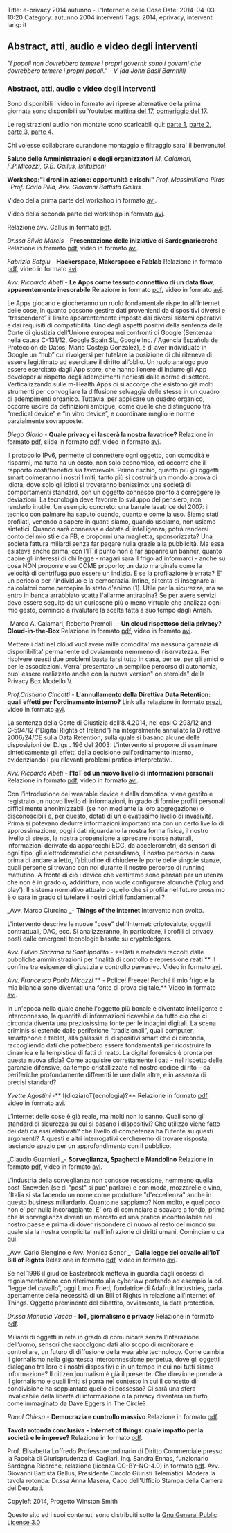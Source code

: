 Title: e-privacy 2014  autunno  - L'Internet è delle Cose
Date: 2014-04-03 10:20
Category: autunno 2004 interventi
Tags: 2014, eprivacy, interventi
lang: it

##  Abstract, atti, audio e video degli interventi 

_"I popoli non dovrebbero temere i propri governi: sono i governi che dovrebbero temere i propri popoli." \- V (da John Basil Barnhill)_

### Abstract, atti, audio e video degli interventi

Sono disponibili i video in formato avi riprese alternative della prima giornata sono disponibili su Youtube: [mattina del 17](https://www.youtube.com/watch?v=0jvUwJkbURg), [pomeriggio del 17](https://www.youtube.com/watch?v=YGk8inHLFHw).

Le registrazioni audio non montate sono scaricabili qui: [parte 1](./audio/2014-10-17-094857.mp3), [parte 2](./audio/2014-10-17-114016.mp3), [parte 3](./audio/2014-10-17-144523.mp3), [parte 4](./audio/2014-10-18-094349.mp3).

Chi volesse collaborare curandone montaggio e filtraggio sara' il benvenuto!

**Saluto delle Amministrazioni e degli organizzatori**
_M. Calamari, F.P.Micozzi, G.B. Gallus, Istituzioni_

**Workshop:"I droni in azione: opportunità e rischi"**
_Prof. Massimiliano Piras . Prof. Carlo Pilia, Avv. Giovanni Battista Gallus_

Video della prima parte del workshop in formato [avi](./video/010203_ep2014ae_saluti_e_workshop_droni_in_azione_prima_parte.avi).

Video della seconda parte del workshop in formato [avi](./video/0405_ep2014ae_workshop_droni_in_azione_seconda_parte.avi). 

Relazione avv. Gallus in formato [pdf](./atti/02030405_ep2014ae_workshop_gallus_droni_opportunita_rischi.pdf).

_Dr.ssa Silvia Marcis_ \- **Presentazione delle iniziative di Sardegnaricerche**
Relazione in formato [pdf](./atti/06_ep2014ae_marcis_sardegna_ricerche.pdf), video in formato [avi](./video/06_ep2014ae_marcis_sardegna_ricerche.avi).


_Fabrizio Sotgiu_ \- **Hackerspace, Makerspace e Fablab**
Relazione in formato [pdf](./atti/07_ep2014ae_sotgiu_hackerspace_e_makerspace.pdf), video in formato [avi](./video/07_ep2014ae_sotgiu_hackerspace_makerspace.avi).


_Avv. Riccardo Abeti_ \- **Le Apps come tessuto connettivo di un data flow, apparentemente inesorabile**
Relazione in formato [pdf](./atti/08_ep2014ae_abeti_apps.pdf), video in formato [avi](./video/08_ep2014ae_abeti_apps.avi).

Le Apps giocano e giocheranno un ruolo fondamentale rispetto all’Internet delle cose, in quanto possono gestire dati provenienti da dispositivi diversi e “trascendere” il limite apparentemente imposto dai diversi sistemi operativi e dai requisiti di compatibilità.
Uno degli aspetti positivi della sentenza della Corte di giustizia dell’Unione europea nei confronti di Google (Sentenza nella causa C-131/12, Google Spain SL, Google Inc. / Agencia Española de Protección de Datos, Mario Costeja González), è di aver individuato in Google un “hub” cui rivolgersi per tutelare la posizione di chi riteneva di essere legittimato ad esercitare il diritto all’oblio.
Un ruolo analogo può essere esercitato dagli App store, che hanno l’onere di indurre gli App developer al rispetto degli adempimenti richiesti dalle norme di settore.
Verticalizzando sulle m-Health Apps ci si accorge che esistono già molti strumenti per convogliare la diffusione selvaggia delle stesse in un quadro di adempimenti organico.
Tuttavia, per applicare un quadro organico, occorre uscire da definizioni ambigue, come quelle che distinguono tra “medical device” e “in vitro device”, e coordinare meglio le norme parzialmente sovrapposte.


_Diego Giorio_ \- **Quale privacy ci lascerà la nostra lavatrice?**
Relazione in formato [pdf](./atti/09_ep2014ae_giorio_privacy_lavatrice_testo.pdf), slide in formato [pdf](./atti/09_ep2014ae_giorio_privacy_lavatrice.pdf), video in formato [avi](./video/09_ep2014ae_giorio_privacy_lavatrice.avi).

Il protocollo IPv6, permette di connettere ogni oggetto, con comodità e risparmi, ma tutto ha un costo, non solo economico, ed occorre che il rapporto costi/benefici sia favorevole.
Primo rischio, quanto più gli oggetti smart colmeranno i nostri limiti, tanto più si costruirà un mondo a prova di idiota, dove solo gli idioti si troveranno benissimo: una società di comportamenti standard, con un oggetto connesso pronto a correggere le deviazioni. La tecnologia deve favorire lo sviluppo del pensiero, non renderlo inutile. Un esempio concreto: una banale lavatrice del 2007: il tecnico con palmare ha saputo quando, quanto e come la uso.
Siamo stati profilati, venendo a sapere in quanti siamo, quando usciamo, non usiamo sintetici.
Quando sarà connessa e dotata di intelligenza, potrà rendersi conto del mio stile da FB, e propormi una maglietta, sponsorizzata? Una società fattura miliardi senza far pagare nulla grazie alla pubblicità. Ma essa esisteva anche prima; con l'IT il punto non è far apparire un banner, quanto capire gli interessi di chi legge - magari sarà il frigo ad informarci - anche su cosa NON proporre e su COME proporlo; un dato marginale come la velocità di centrifuga può essere un indizio. E se la profilazione è errata? E' un pericolo per l'individuo e la democrazia.
Infine, si tenta di insegnare ai calcolatori come percepire lo stato d'animo (1). Utile per la sicurezza, ma se entro in banca arrabbiato scatta l'allarme antirapina?
Se per avere servizi devo essere seguito da un curiosone più o meno virtuale che analizza ogni mio gesto, comincio a rivalutare la scelta fatta a suo tempo dagli Amish.


_Marco A. Calamari, Roberto Premoli _\- **Un cloud rispettoso della privacy? Cloud-in-the-Box**
Relazione in formato [pdf](./atti/10_ep2014ae_calamari_premoli_premoboard_cloud-in-a-box.pdf), video in formato [avi](./video/10_ep2014ae_calamari_premoli_cloud-in-a-box.avi).

Mettere i dati nel cloud vuol avere mille comodita' ma nessuna garanzia di disponibilita' permanente ed ovviamente nemmeno di riservatezza.
Per risolvere questi due problemi basta farsi tutto in casa, per se, per gli amici o per le associazioni.
Verra' presentato un semplice percorso di autonomia, puo' essere realizzato anche con la nuova version" on steroids" della Privacy Box Modello V.


_Prof.Cristiano Cincotti_ \- **L'annullamento della Direttiva Data Retention: quali effetti per l'ordinamento interno?**
Link alla relazione in formato [prezi](http://prezi.com/8hy4p6dgu-cw/?utm_campaign=share&utm_medium=copy&rc=ex0share), video in formato [avi](./video/11_ep2014ae_cincotti_annullamento_direttiva_data_retention.avi).

La sentenza della Corte di Giustizia dell’8.4.2014, nei casi C‑293/12 and C‑594/12 (“Digital Rights of Ireland”) ha integralmente annullato la Direttiva 2006/24/CE sulla Data Retention, sulla quale si basano alcune delle disposizioni del D.lgs . 196 del 2003:
L'intervento si propone di esaminare sinteticamente gli effetti della decisione sull'ordinamento interno, evidenziando i più rilevanti problemi pratico-interpretativi.


_Avv. Riccardo Abeti_ \- **l'IoT ed un nuovo livello di informazioni personali**
Relazione in formato [pdf](./atti/12_ep2014ae_abeti_iot_dati_personali.pdf), video in formato [avi](./video/12_ep2014ae_abeti_iot_nuovo_livello_informazioni_personali.avi).

Con l’introduzione dei wearable device e della domotica, viene gestito e registrato un nuovo livello di informazioni, in grado di fornire profili personali difficilmente anonimizzabili (se non mediante la loro aggregazione) o disconoscibili e, per questo, dotati di un elevatissimo livello di invasività. Prima si potevano dedurre informazioni importanti ma con un certo livello di approssimazione, oggi i dati riguardano la nostra forma fisica, il nostro livello di stress, la nostra propensione a sprecare risorse naturali, informazioni derivate da apparecchi ECG, da accelerometri, da sensori di ogni tipo, gli elettrodomestici che possediamo, il nostro percorso in casa prima di andare a letto, l’abitudine di chiudere le porte delle singole stanze, quali persone si trovano con noi durante il nostro percorso di running mattutino.
A fronte di ciò i device che vestiremo sono pensati per un utenza che non è in grado o, addirittura, non vuole configurare alcunchè (‘plug and play’).
Il sistema normativo attuale o quello che si profila nel futuro prossimo è o sarà in grado di tutelare i nostri diritti fondamentali?


_Avv. Marco Ciurcina _\- **Things of the internet**
Intervento non svolto.

L'intervento descrive le nuove "cose" dell'Internet: criptovalute, oggetti contrattuali, DAO, ecc.
Si analizzeranno, in particolare, i profili di privacy posti dalle emergenti tecnologie basate su cryptoledgers.


_Avv. Fulvio Sarzana di Sant'Ippolito_ \- **Dati e metadati raccolti dalle pubbliche amministrazioni per finalità di controllo e repressione reati **
Il confine tra esigenze di giustizia e controllo pervasivo.
Video in formato [avi](./video/14_ep2014ae_sarzana_dati_metadati_ppaa__2.avi).


_Avv. Francesco Paolo Micozzi_ ** \- Police! Freeze! Perché il mio frigo e la mia bilancia sono diventati una fonte di prova digitale.**
Video in formato [avi](./video/15_ep2014ae_micozzi_police_freeze.avi).

In un'epoca nella quale anche l'oggetto più banale è diventato intelligente e interconnesso, la quantità di informazioni ricavabile da tutto ciò che ci circonda diventa una preziosissima fonte per le indagini digitali.
La scena criminis si estende dalle periferiche “tradizionali”, quali computer, smartphone e tablet, alla galassia di dispositivi smart che ci circonda, raccogliendo dati che potrebbero essere fondamentali per ricostruire la dinamica e la tempistica di fatti di reato.
La digital forensics è pronta per questa nuova sfida? Come acquisire correttamente i dati \- nel rispetto delle garanzie difensive, da tempo cristallizzate nel nostro codice di rito – da periferiche profondamente differenti le une dalle altre, e in assenza di precisi standard?


_Yvette Agostini_ -** I(diozia)oT(ecnologia)?**
Relazione in formato [pdf](./atti/16_ep2014ae_agostini_idiozia_o_tecnologia.pdf), video in formato [avi](./video/16_ep2014ae_agostini_idiozia_o_tecnologia.avi).

L’internet delle cose è già reale, ma molti non lo sanno.
Quali sono gli standard di sicurezza su cui si basano i dispositivi?
Che utilizzo viene fatto dei dati da essi elaborati? che livello di competenza ha l’utente su questi argomenti? A questi e altri interrogativi cercheremo di trovare risposta, lasciando spazio per un approfondimento con il pubblico.


_Claudio Guarnieri _\- **Sorveglianza, Spaghetti e Mandolino**
Relazione in formato [pdf](./atti/17_ep2014ae_guarnieri_sorveglianza_spaghetti_mandolino.pdf), video in formato [avi](./video/17_ep2014ae_guarnieri_sorveglianza_spaghetti_e_mandolino.avi).

L'industria della sorveglianza non conosce recessione, nemmeno quella post-Snowden (se di "post" si puo' parlare) e con moda, mozzarelle e vino, l'Italia si sta facendo un nome come produttore "d'eccellenza" anche in questo business miliardario.
Quanto ne sappiamo? Non molto, e quel poco non e' per nulla incoraggiante.
E' ora di cominciare a scavare a fondo, prima che la sorveglianza diventi un mercato ed una pratica incontrollabile nel nostro paese e prima di dover rispondere di nuovo al resto del mondo su quale sia la nostra complicita' nell'infrazione di diritti umani.
Cominciamo da qui.


_Avv. Carlo Blengino e Avv. Monica Senor _\- **Dalla legge del cavallo all’IoT Bill of Rights**
Relazione in formato [pdf](./atti/18_ep2014ae_blengino_senot_specificita_iot.pdf), video in formato [avi](./video/18_ep2014ae_blengino_senor_legge_cavallo_iot.avi).

Se nel 1996 il giudice Easterbrook metteva in guardia dagli eccessi di regolamentazione con riferimento alla cyberlaw portando ad esempio la cd. “legge del cavallo”, oggi Limor Fried, fondatrice di Adafruit Industries, parla apertamente della necessità di un Bill of Rights in relazione all’Internet of Things.
Oggetto preminente del dibattito, ovviamente, la data protection.


_Dr.ssa Manuela Vacca_ \- **IoT, giornalismo e privacy**
Relazione in formato [pdf](./atti/19_ep2014ae_vacca_file_sync.pdf).

Miliardi di oggetti in rete in grado di comunicare senza l’interazione dell’uomo, sensori che raccolgono dati allo scopo di monitorare e controllare, un futuro di diffusione della wearable technology.
Come cambia il giornalismo nella gigantesca interconnessione perpetua, dove gli oggetti dialogano tra loro e i nostri dispositivi e in un tempo in cui noi tutti siamo informazione? Il citizen journalism è già il presente.
Che direzione prenderà il giornalismo e quali limiti si porrà nel contesto in cui il concetto di condivisione ha soppiantato quello di possesso?
Ci sarà una sfera invalicabile della libertà di informazione o la privacy diventerà un furto, come immaginato da Dave Eggers in The Circle?


_Raoul Chiesa_ \- **Democrazia e controllo massivo**
Relazione in formato [pdf](./atti/20_ep2014ae_chiesa_controllo_massivo.pdf).


**Tavola rotonda conclusiva - Internet of things: quale impatto per la società e le imprese?**
Relazione in formato [pdf](./atti/21_ep2014ae_tavola_rotonda.pdf).

Prof. Elisabetta Loffredo Professore ordinario di Diritto Commerciale presso la Facoltà di Giurisprudenza di Cagliari.
Ing. Sandra Ennas, funzionario Sardegna Ricerche, relazione (licenza CC-BY-NC-4.0) in formato [pdf](./atti/21_ep2014ae_tavola_rotonda_ennas_brevetti.pdf).
Avv. Giovanni Battista Gallus, Presidente Circolo Giuristi Telematici.
Modera la tavola rotonda: Dr.ssa Anna Masera, Capo dell'Ufficio Stampa della Camera dei Deputati.




Copyleft 2014, Progetto Winston Smith

Questo sito ed i suoi contenuti sono distribuiti sotto la [Gnu General Public License 3.0](http://www.gnu.org/licenses/gpl.html)
